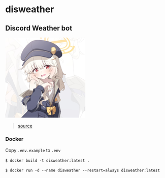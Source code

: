 # disweather

## Discord Weather bot

<img src="./docs/pictures/profile.jpg" width=50% height=50%>

> [source](<https://www.pixiv.net/en/users/37929892>)

### Docker

Copy `.env.example` to `.env`

`$ docker build -t disweather:latest .`

`$ docker run -d --name disweather --restart=always disweather:latest`
